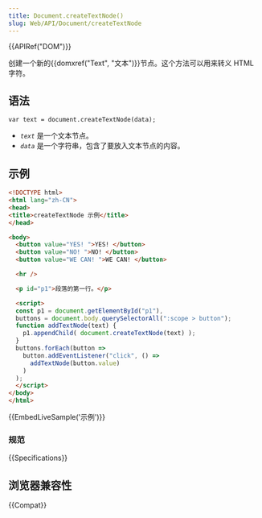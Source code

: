 ```yaml
---
title: Document.createTextNode()
slug: Web/API/Document/createTextNode
---
```


{{APIRef("DOM")}}

创建一个新的{{domxref("Text", "文本")}}节点。这个方法可以用来转义 HTML 字符。

## 语法

```plain
var text = document.createTextNode(data);
```

- _`text`_ 是一个文本节点。
- _`data`_ 是一个字符串，包含了要放入文本节点的内容。

## 示例

```html
<!DOCTYPE html>
<html lang="zh-CN">
<head>
<title>createTextNode 示例</title>
</head>

<body>
  <button value="YES! ">YES! </button>
  <button value="NO! ">NO! </button>
  <button value="WE CAN! ">WE CAN! </button>

  <hr />

  <p id="p1">段落的第一行。</p>

  <script>
  const p1 = document.getElementById("p1"),
  buttons = document.body.querySelectorAll(":scope > button");
  function addTextNode(text) {
    p1.appendChild( document.createTextNode(text) );
  }
  buttons.forEach(button =>
    button.addEventListener("click", () =>
      addTextNode(button.value)
    )
  );
  </script>
</body>
</html>
```

{{EmbedLiveSample('示例')}}

### 规范

{{Specifications}}

## 浏览器兼容性

{{Compat}}

